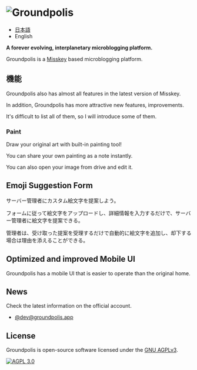 ![Groundpolis](/assets/title.svg)
================================================================

- [日本語](README-ja.md)
- English

**A forever evolving, interplanetary microblogging platform.**

Groundpolis is a [Misskey](https://github.com/syuilo/misskey) based microblogging platform.


## 機能

Groundpolis also has almost all features in the latest version of Misskey.

In addition, Groundpolis has more attractive new features, improvements.

It's difficult to list all of them, so I will introduce some of them.

### Paint

Draw your original art with built-in painting tool!

You can share your own painting as a note instantly.

You can also open your image from drive and edit it.

## Emoji Suggestion Form

サーバー管理者にカスタム絵文字を提案しよう。

フォームに従って絵文字をアップロードし、詳細情報を入力するだけで、サーバー管理者に絵文字を提案できる。

管理者は、受け取った提案を受理するだけで自動的に絵文字を追加し、却下する場合は理由を添えることができる。

## Optimized and improved Mobile UI

Groundpolis has a mobile UI that is easier to operate than the original home.

News
--------
Check the latest information on the official account.
- [@dev@groundpolis.app](https://groundpolis.app/@dev)

License
--------

Groundpolis is open-source software licensed under the [GNU AGPLv3](LICENSE).

[![AGPL 3.0][agpl-3.0-badge]][AGPL-3.0]

[agpl-3.0]:           https://www.gnu.org/licenses/agpl-3.0.en.html
[agpl-3.0-badge]:     https://img.shields.io/badge/license-AGPL--3.0-444444.svg?style=for-the-badge
